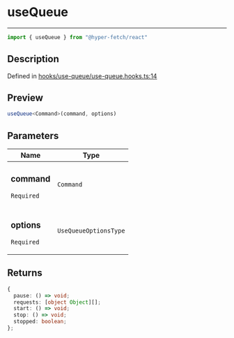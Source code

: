 

# useQueue

<div class="api-docs__separator" data-reactroot="">

---

</div><div class="api-docs__import" data-reactroot="">

```ts
import { useQueue } from "@hyper-fetch/react"
```

</div><div class="api-docs__section">

## Description

</div><div class="api-docs__description"><span class="api-docs__do-not-parse">



</span></div><p class="api-docs__definition">

Defined in [hooks/use-queue/use-queue.hooks.ts:14](https://github.com/BetterTyped/hyper-fetch/blob/a5ae46b5/packages/react/src/hooks/use-queue/use-queue.hooks.ts#L14)

</p><div class="api-docs__section">

## Preview

</div><div class="api-docs__preview fn">

```ts
useQueue<Command>(command, options)
```

</div><div class="api-docs__section">

## Parameters

</div><div class="api-docs__parameters"><table><thead><tr><th>Name</th><th>Type</th></tr></thead><tbody><tr param-data="command"><td class="api-docs__param-name required">

### command 

`Required`

</td><td class="api-docs__param-type">

`Command`

</td></tr><tr param-data="options"><td class="api-docs__param-name required">

### options 

`Required`

</td><td class="api-docs__param-type">

`UseQueueOptionsType`

</td></tr></tbody></table></div><div class="api-docs__section">

## Returns

</div><div class="api-docs__returns">

```ts
{
  pause: () => void;
  requests: [object Object][];
  start: () => void;
  stop: () => void;
  stopped: boolean;
};

```

</div>